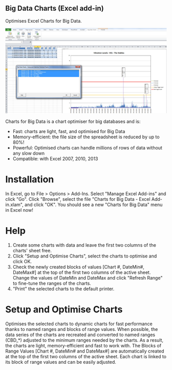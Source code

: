 ## Big Data Charts (Excel add-in)
Optimises Excel Charts for Big Data.

![Alt text](/screenshot02.jpg?raw=true "Big Data Charts")

Charts for Big Data is a chart optimiser for big databases and is:
  - Fast: charts are light, fast, and optimised for Big Data
  - Memory-efficient: the file size of the spreadsheet is reduced by up to 80%!
  - Powerful: Optimised charts can handle millions of rows of data without any slow down
  - Compatible: with Excel 2007, 2010, 2013

# Installation
In Excel, go to File > Options > Add-Ins.
Select "Manage Excel Add-ins" and click "Go".
Click "Browse", select the file "Charts for Big Data - Excel Add-in.xlam", and click "OK".
You should see a new "Charts for Big Data" menu in Excel now!

# Help
1) Create some charts with data and leave the first two columns of the charts' sheet free.
2) Click "Setup and Optimise Charts", select the charts to optimise and click OK. 
3) Check the newly created blocks of values [Chart #, DateMin#, DateMax#] at the top of the first two columns of the active sheet. Change the values of DateMin and DateMax and click "Refresh Range" to fine-tune the ranges of the charts. 
4) "Print" the selected charts to the default printer.

# Setup and Optimise Charts
Optimises the selected charts to dynamic charts for fast performance thanks to named ranges and blocks of range values. When possible, the data series of the charts are recreated and converted to named ranges (CBD_*) adjusted to the minimum ranges needed by the charts. As a result, the charts are light, memory-efficient and fast to work with. 
The Blocks of Range Values [Chart #, DateMin# and DateMax#] are automatically created at the top of the first two columns of the active sheet. Each chart is linked to its block of range values and can be easily adjusted.
